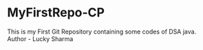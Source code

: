 # MyFirstRepo-CP
This is my First Git Repository containing some codes of DSA java.
<br>
Author - Lucky Sharma

